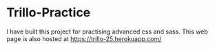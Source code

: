 # Trillo-Practice
I have built this project for practising advanced css and sass.
This web page is also hosted at https://trillo-25.herokuapp.com/
